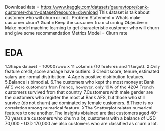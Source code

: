 Download data = https://www.kaggle.com/datasets/gauravtopre/bank-customer-churn-dataset?resource=download
This dataset is talk about customer who will churn or not .
Problem Statement = Whats make customer churn?
Goal = Keep the customer from churning
Objective = Make model machine learning to get characteristic customer who will churn and give some recommendation
Metrics Model = Churn rate

# EDA
1.Shape dataset = 10000 rows x 11 columns (10 features and 1 target).
2.Only feature credit_score and age have outliers.
3.Credit score, tenure, estimated salary are normal distributiom.
4.Age is positive distribution features.
5.Balance is bimodial. 
6.The customers who kept the most money at Bank AFS were customers from France, however, only 19% of the 4204 French customers survived from that country.
7.Customers with male gender are the customers who register the most at Bank AFS, but those who still survive (do not churn) are dominated by female customers.
8.There is no correlation among numerical feature.
9.The Scatterplot relates numerical features to one another. The insights obtained are that customers aged 40-70 years are customers who churn a lot, customers with a balance of USD 70,000 - USD 170,000 are also customers who are classified as churn a lot.